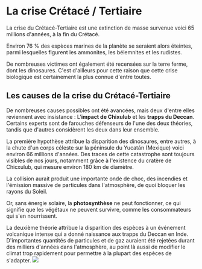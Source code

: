 # La crise Crétacé / Tertiaire

La crise du Crétacé-Tertiaire est une extinction de masse survenue voici 65 millions d'années, à la fin du Crétacé.

Environ 76 % des espèces marines de la planète se seraient alors éteintes, parmi lesquelles figurent les ammonites, les bélemnites et les rudistes. 

De nombreuses victimes ont également été recensées sur la terre ferme, dont les dinosaures. C'est d'ailleurs pour cette raison que cette crise biologique est certainement la plus connue d'entre toutes.

## Les causes de la crise du Crétacé-Tertiaire

De nombreuses causes possibles ont été avancées, mais deux d'entre elles reviennent avec insistance : L'**impact de Chixulub** et les **trapps du Deccan**. Certains experts sont de farouches défenseurs de l'une des deux théories, tandis que d'autres considèrent les deux dans leur ensemble.

La première hypothèse attribue la disparition des dinosaures, entre autres, à la chute d'un corps céleste sur la péninsule du Yucatán (Mexique) voici environ 66 millions d'années. Des traces de cette catastrophe sont toujours visibles de nos jours, notamment grâce à l'existence du cratère de Chicxulub, qui mesure environ 180 km de diamètre. 

La collision aurait produit une importante onde de choc, des incendies et l'émission massive de particules dans l'atmosphère, de quoi bloquer les rayons du Soleil.

Or, sans énergie solaire, la **photosynthèse** ne peut fonctionner, ce qui signifie que les végétaux ne peuvent survivre, comme les consommateurs qui s'en nourrissent.

La deuxième théorie attribue la disparition des espèces à un événement volcanique intense qui a donné naissance aux trapps du Deccan en Inde. D'importantes quantités de particules et de gaz auraient été rejetées durant des milliers d'années dans l'atmosphère, au point là aussi de modifier le climat trop rapidement pour permettre à la plupart des espèces de s'adapter.
![](http://www.alex-bernardini.fr/evolution/images/End-of-the-Dinosaurs.jpg)
